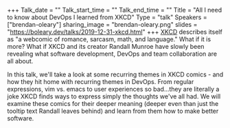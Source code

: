 +++
Talk_date = ""
Talk_start_time = ""
Talk_end_time = ""
Title = "All I need to know about DevOps I learned from XKCD"
Type = "talk"
Speakers = ["brendan-oleary"]
sharing_image = "brendan-oleary.png"
slides = "https://boleary.dev/talks/2019-12-31-xkcd.html"
+++
[XKCD](https://www.xkcd.com) describes itself as "a webcomic of romance, sarcasm, math, and language." What if it is more? What if XKCD and its creator Randall Munroe have slowly been revealing what software development, DevOps and team collaboration are all about.

In this talk, we'll take a look at some recurring themes in XKCD comics - and how they hit home with recurring themes in DevOps. From regular expressions, vim vs. emacs to user experiences so bad...they are literally a joke XKCD finds ways to express simply the thoughts we've all had. We will examine these comics for their deeper meaning (deeper even than just the tooltip text Randall leaves behind) and learn from them how to make better software.
